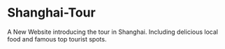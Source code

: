 # Shanghai-Tour
A New Website introducing the tour in Shanghai. Including delicious local food and famous top tourist spots.
